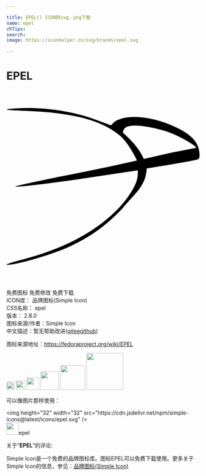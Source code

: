 ```yaml
---

title: EPEL() ICON转svg、png下载
name: epel
zhTips: 
search: 
image: https://iconhelper.cn/svg/brands/epel.svg

---
```


# EPEL  <small style="font-size: 60%;font-weight: 100"></small>

<div id="svg" class="svg-wrap">
<svg role="img" xmlns="http://www.w3.org/2000/svg" viewBox="0 0 24 24"><title>EPEL icon</title><path d="M.702 2.361c-1.188.11-.88.154 1.98.286 5.677.242 9.043 1.144 11.353 2.993 1.232 1.012 2.187 3.146 2.187 3.146s-3.639.836-7.797 1.65c-4.159.814-7.46 1.54-7.327 1.584.352.11 5.214-.484 10.319-1.276l4.87-.734c.078-.012.036.394.036.514 0 1.1-1.122 2.948-2.794 4.599-2.75 2.684-6.623 4.686-11.573 5.962-1.364.352-2.2.638-1.892.638 1.188.044 5.742-1.298 7.81-2.266 2.685-1.276 4.401-2.508 6.491-4.664 1.48-1.842 2.994-2.796 3.056-5.017l3.06-.506c1.629-.264 3.103-.55 3.28-.616.241-.088.285-.352.197-1.012-.154-1.21-1.1-2.156-3.014-3.037-2.904-1.342-5.88-1.603-7.442-.68-.173.101-.376.417-.534.486a1079.7 1079.7 0 00-2.365-.862C7.567 2.515 3.848 2.075.702 2.361zm19.032 2.773c1.628.484 4.18 2.014 3.792 2.09l-3.066.601-3.386.772c-.644-1.435-1.491-2.232-2.628-3.305l.133-.327c.322-.796 2.536-.602 5.155.169z"/></svg>
</div>
<detail full-name='epel'></detail>

<div class="detail-page">
<p>
<span><span class="badge-success badge">免费图标</span> <span class="badge-success badge">免费修改</span>  <span class="badge-success badge">免费下载</span> </span>
<br/>
<span>
ICON库：
<span class="badge-secondary badge">品牌图标(Simple Icon)</span> 
</span>
<br/>
<span>
CSS名称：
<span class="badge-secondary badge">epel</span> 
</span>

<br/>
<span>
版本：
<span class="badge-secondary badge">2.8.0</span> 
</span>
<br/>
<span>图标来源/作者：<span class="badge-light badge">Simple Icon</span></span> 
<br/>
<span class="zh-detail">中文描述：暂无<span class="help-link"><span>帮助改进</span>(<a href="https://gitee.com/liuwave/icon-helper/edit/master/json/brands/epel.json" target="_blank" rel="noopener noreferrer">gitee</a><a href="https://github.com/liuwave/icon-helper/edit/master/json/brands/epel.json" target="_blank" rel="noopener noreferrer">github</a></span>)</span><br/>
</p>
</div><div class="description description alert alert-light"><p>图标来源地址：<a href="https://fedoraproject.org/wiki/EPEL" target="_blank" rel="noopener noreferrer">https://fedoraproject.org/wiki/EPEL</a></p></div>
<div class="alert alert-dark">
<img height="21" width="21" src="https://cdn.jsdelivr.net/npm/simple-icons@latest/icons/epel.svg" />
<img height="24" width="24" src="https://cdn.jsdelivr.net/npm/simple-icons@latest/icons/epel.svg" />
<img height="32" width="32" src="https://cdn.jsdelivr.net/npm/simple-icons@latest/icons/epel.svg" />
<img height="48" width="48" src="https://cdn.jsdelivr.net/npm/simple-icons@latest/icons/epel.svg" />
<img height="64" width="64" src="https://cdn.jsdelivr.net/npm/simple-icons@latest/icons/epel.svg" />
<img height="96" width="96" src="https://cdn.jsdelivr.net/npm/simple-icons@latest/icons/epel.svg" />

</div>
<div>
  <p>可以像图片那样使用：    
  </p>
  <div class="alert alert-primary" style="font-size: 14px">
    &lt;img height="32" width="32" src="https://cdn.jsdelivr.net/npm/simple-icons@latest/icons/epel.svg" /&gt;
    <copy-btn content='<img height="32" width="32" src="https://cdn.jsdelivr.net/npm/simple-icons@latest/icons/epel.svg" />'></copy-btn>
  </div>
  <div class="alert alert-secondary">
    <img height="32" width="32" src="https://cdn.jsdelivr.net/npm/simple-icons@latest/icons/epel.svg" />epel
    <copy-btn content="epel" btn-title="复制图标名称"></copy-btn>
  </div>
</div>
<div class="icon-detail__container">
<p>关于“<b>EPEL</b>”的评论:</p>
</div>
<Vssue title="关于“EPEL”的评论" />
<div><p>Simple Icon是一个免费的品牌图标库。图标EPEL可以免费下载使用。更多关于  Simple Icon的信息，参见：<a target="_blank" href="https://iconhelper.cn/brands.html">品牌图标(Simple Icon)</a>
</p></div>
